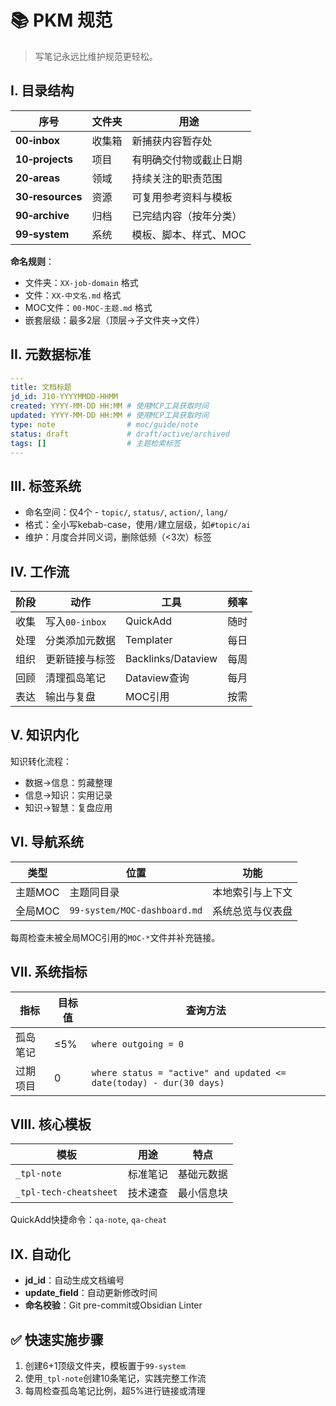 # 📚 PKM 规范

> 写笔记永远比维护规范更轻松。

## I. 目录结构

| 序号               | 文件夹             | 用途  |
| ---------------- | --------------- | --- |
| **00‑inbox**     | 收集箱 | 新捕获内容暂存处 |
| **10‑projects**  | 项目 | 有明确交付物或截止日期 |
| **20‑areas**     | 领域 | 持续关注的职责范围 |
| **30‑resources** | 资源 | 可复用参考资料与模板 |
| **90‑archive**   | 归档 | 已完结内容（按年分类） |
| **99‑system**    | 系统 | 模板、脚本、样式、MOC |

**命名规则**：
- 文件夹：`XX-job-domain` 格式
- 文件：`XX-中文名.md` 格式
- MOC文件：`00-MOC-主题.md` 格式
- 嵌套层级：最多2层（顶层→子文件夹→文件）

## II. 元数据标准

```yaml
---
title: 文档标题
jd_id: J10-YYYYMMDD-HHMM
created: YYYY-MM-DD HH:MM # 使用MCP工具获取时间
updated: YYYY-MM-DD HH:MM # 使用MCP工具获取时间
type: note                # moc/guide/note
status: draft             # draft/active/archived
tags: []                  # 主题检索标签
---
```

## III. 标签系统

- 命名空间：仅4个 - `topic/`, `status/`, `action/`, `lang/`
- 格式：全小写kebab-case，使用`/`建立层级，如`#topic/ai`
- 维护：月度合并同义词，删除低频（<3次）标签

## IV. 工作流

| 阶段 | 动作 | 工具 | 频率 |
| --- | --- | --- | --- |
| 收集 | 写入`00-inbox` | QuickAdd | 随时 |
| 处理 | 分类添加元数据 | Templater | 每日 |
| 组织 | 更新链接与标签 | Backlinks/Dataview | 每周 |
| 回顾 | 清理孤岛笔记 | Dataview查询 | 每月 |
| 表达 | 输出与复盘 | MOC引用 | 按需 |

## V. 知识内化

知识转化流程：
- 数据→信息：剪藏整理
- 信息→知识：实用记录
- 知识→智慧：复盘应用

## VI. 导航系统

| 类型 | 位置 | 功能 |
| --- | --- | --- |
| 主题MOC | 主题同目录 | 本地索引与上下文 |
| 全局MOC | `99-system/MOC-dashboard.md` | 系统总览与仪表盘 |

每周检查未被全局MOC引用的`MOC-*`文件并补充链接。

## VII. 系统指标

| 指标 | 目标值 | 查询方法 |
| --- | --- | --- |
| 孤岛笔记 | ≤5% | `where outgoing = 0` |
| 过期项目 | 0 | `where status = "active" and updated <= date(today) - dur(30 days)` |

## VIII. 核心模板

| 模板 | 用途 | 特点 |
| --- | --- | --- |
| `_tpl-note` | 标准笔记 | 基础元数据 |
| `_tpl-tech-cheatsheet` | 技术速查 | 最小信息块 |

QuickAdd快捷命令：`qa-note`, `qa-cheat`

## IX. 自动化

- **jd_id**：自动生成文档编号
- **update_field**：自动更新修改时间
- **命名校验**：Git pre-commit或Obsidian Linter

## ✅ 快速实施步骤

1. 创建6+1顶级文件夹，模板置于`99-system`
2. 使用`_tpl-note`创建10条笔记，实践完整工作流
3. 每周检查孤岛笔记比例，超5%进行链接或清理